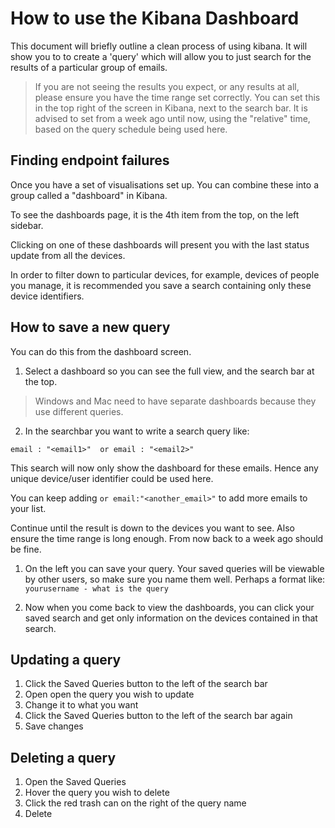 # How to use the Kibana Dashboard

This document will briefly outline a clean process of using kibana. It will show you to to create a 'query' which will allow you to just search for the results of a particular group of emails.

> If you are not seeing the results you expect, or any results at all, please ensure you have the time range set correctly. You can set this in the top right of the screen in Kibana, next to the search bar. It is advised to set from a week ago until now, using the "relative" time, based on the query schedule being used here.

## Finding endpoint failures

Once you have a set of visualisations set up. You can combine these into a group called a "dashboard" in Kibana.

To see the dashboards page, it is the 4th item from the top, on the left sidebar.

Clicking on one of these dashboards will present you with the last status update from all the devices.

In order to filter down to particular devices, for example, devices of people you manage, it is recommended you save a search containing only these device identifiers.

## How to save a new query

You can do this from the dashboard screen.

1. Select a dashboard so you can see the full view, and the search bar at the top.

> Windows and Mac need to have separate dashboards because they use different queries.

2. In the searchbar you want to write a search query like:

```
email : "<email1>"  or email : "<email2>" 
```

This search will now only show the dashboard for these emails. Hence any unique device/user identifier could be used here.

You can keep adding `or email:"<another_email>"` to add more emails to your list.

Continue until the result is down to the devices you want to see. Also ensure the time range is long enough. From now back to a week ago should be fine. 

1. On the left you can save your query. Your saved queries will be viewable by other users, so make sure you name them well. Perhaps a format like: `yourusername - what is the query`

2. Now when you come back to view the dashboards, you can click your saved search and get only information on the devices contained in that search.


## Updating a query

1. Click the Saved Queries button to the left of the search bar
2. Open open the query you wish to update
3. Change it to what you want
4. Click the Saved Queries button to the left of the search bar again
5. Save changes

## Deleting a query

1. Open the Saved Queries
2. Hover the query you wish to delete
3. Click the red trash can on the right of the query name
4. Delete